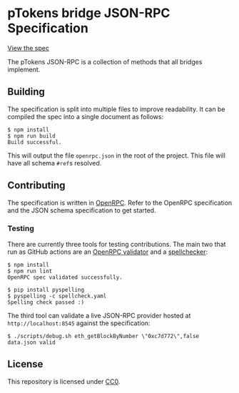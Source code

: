 # pTokens bridge JSON-RPC Specification

[View the spec][playground]

The pTokens JSON-RPC is a collection of methods that all bridges implement.

## Building

The specification is split into multiple files to improve readability. It
can be compiled the spec into a single document as follows:

```console
$ npm install
$ npm run build
Build successful.
```

This will output the file `openrpc.json` in the root of the project. This file
will have all schema `#ref`s resolved.

## Contributing

The specification is written in [OpenRPC][openrpc]. Refer to the
OpenRPC specification and the JSON schema specification to get started.

### Testing

There are currently three tools for testing contributions. The main two that
run as GitHub actions are an [OpenRPC validator][validator] and a
[spellchecker][spellchecker]:

```console
$ npm install
$ npm run lint
OpenRPC spec validated successfully.

$ pip install pyspelling
$ pyspelling -c spellcheck.yaml
Spelling check passed :)
```

The third tool can validate a live JSON-RPC provider hosted at
`http://localhost:8545` against the specification:

```console
$ ./scripts/debug.sh eth_getBlockByNumber \"0xc7d772\",false
data.json valid
```

## License

This repository is licensed under [CC0](LICENSE).


[playground]: https://playground.open-rpc.org/?schemaUrl=https://raw.githubusercontent.com/oliviera9/ptokens_doc/assembled-spec/openrpc.json&uiSchema[appBar][ui:splitView]=false&uiSchema[appBar][ui:input]=false&uiSchema[appBar][ui:examplesDropdown]=false
[openrpc]: https://open-rpc.org
[validator]: https://open-rpc.github.io/schema-utils-js/globals.html#validateopenrpcdocument
[spellchecker]: https://facelessuser.github.io/pyspelling/
